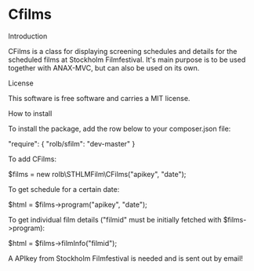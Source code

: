# Cfilms

Introduction

CFilms is a class for displaying screening schedules and details for the scheduled films at Stockholm Filmfestival. 
It's main purpose is to be used together with ANAX-MVC, but can also be used on its own.

License

This software is free software and carries a MIT license.

How to install

To install the package, add the row below to your composer.json file:

"require": {
   "rolb/sfilm": "dev-master"
}

To add CFilms:

$films = new rolb\STHLMFilm\CFilms("apikey", "date");

To get schedule for a certain date:

$html = $films->program("apikey", "date");


To get individual film details ("filmid" must be initially fetched with $films->program):

$html = $films->filmInfo("filmid");



A APIkey from Stockholm Filmfestival is needed and is sent out by email!


